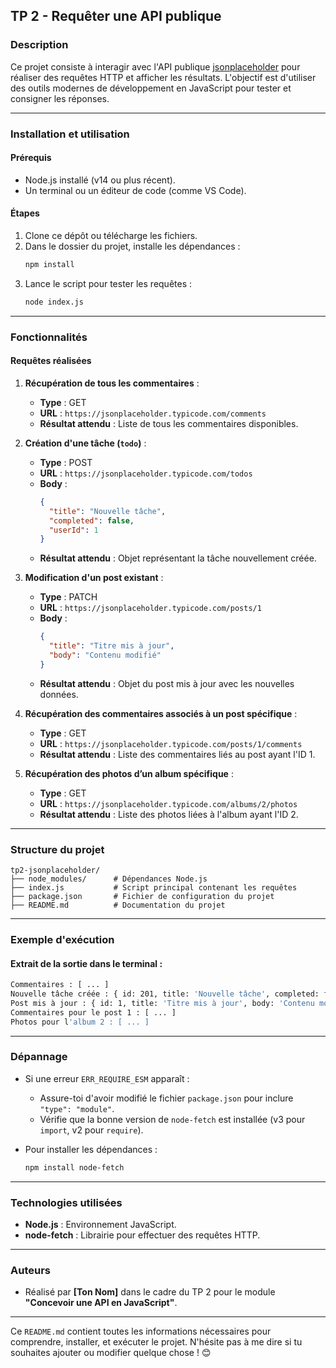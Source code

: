 ## **TP 2 - Requêter une API publique**

### **Description**
Ce projet consiste à interagir avec l'API publique [jsonplaceholder](https://jsonplaceholder.typicode.com/) pour réaliser des requêtes HTTP et afficher les résultats. L'objectif est d'utiliser des outils modernes de développement en JavaScript pour tester et consigner les réponses.

---

### **Installation et utilisation**

#### **Prérequis**
- Node.js installé (v14 ou plus récent).
- Un terminal ou un éditeur de code (comme VS Code).

#### **Étapes**
1. Clone ce dépôt ou télécharge les fichiers.
2. Dans le dossier du projet, installe les dépendances :
   ```bash
   npm install
   ```
3. Lance le script pour tester les requêtes :
   ```bash
   node index.js
   ```

---

### **Fonctionnalités**

#### **Requêtes réalisées**
1. **Récupération de tous les commentaires** :
   - **Type** : GET
   - **URL** : `https://jsonplaceholder.typicode.com/comments`
   - **Résultat attendu** : Liste de tous les commentaires disponibles.

2. **Création d'une tâche (`todo`)** :
   - **Type** : POST
   - **URL** : `https://jsonplaceholder.typicode.com/todos`
   - **Body** :
     ```json
     {
       "title": "Nouvelle tâche",
       "completed": false,
       "userId": 1
     }
     ```
   - **Résultat attendu** : Objet représentant la tâche nouvellement créée.

3. **Modification d'un post existant** :
   - **Type** : PATCH
   - **URL** : `https://jsonplaceholder.typicode.com/posts/1`
   - **Body** :
     ```json
     {
       "title": "Titre mis à jour",
       "body": "Contenu modifié"
     }
     ```
   - **Résultat attendu** : Objet du post mis à jour avec les nouvelles données.

4. **Récupération des commentaires associés à un post spécifique** :
   - **Type** : GET
   - **URL** : `https://jsonplaceholder.typicode.com/posts/1/comments`
   - **Résultat attendu** : Liste des commentaires liés au post ayant l'ID 1.

5. **Récupération des photos d’un album spécifique** :
   - **Type** : GET
   - **URL** : `https://jsonplaceholder.typicode.com/albums/2/photos`
   - **Résultat attendu** : Liste des photos liées à l'album ayant l'ID 2.

---

### **Structure du projet**

```
tp2-jsonplaceholder/
├── node_modules/      # Dépendances Node.js
├── index.js           # Script principal contenant les requêtes
├── package.json       # Fichier de configuration du projet
├── README.md          # Documentation du projet
```

---

### **Exemple d'exécution**

#### **Extrait de la sortie dans le terminal :**
```bash
Commentaires : [ ... ]
Nouvelle tâche créée : { id: 201, title: 'Nouvelle tâche', completed: false, userId: 1 }
Post mis à jour : { id: 1, title: 'Titre mis à jour', body: 'Contenu modifié', ... }
Commentaires pour le post 1 : [ ... ]
Photos pour l'album 2 : [ ... ]
```

---

### **Dépannage**
- Si une erreur `ERR_REQUIRE_ESM` apparaît :
  - Assure-toi d'avoir modifié le fichier `package.json` pour inclure `"type": "module"`.
  - Vérifie que la bonne version de `node-fetch` est installée (v3 pour `import`, v2 pour `require`).
  
- Pour installer les dépendances :
  ```bash
  npm install node-fetch
  ```

---

### **Technologies utilisées**
- **Node.js** : Environnement JavaScript.
- **node-fetch** : Librairie pour effectuer des requêtes HTTP.

---

### **Auteurs**
- Réalisé par **[Ton Nom]** dans le cadre du TP 2 pour le module **"Concevoir une API en JavaScript"**.

---

Ce `README.md` contient toutes les informations nécessaires pour comprendre, installer, et exécuter le projet. N'hésite pas à me dire si tu souhaites ajouter ou modifier quelque chose ! 😊